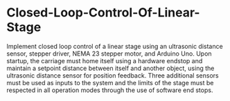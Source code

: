 # Closed-Loop-Control-Of-Linear-Stage
Implement closed loop control of a linear stage using an ultrasonic distance sensor, stepper driver, NEMA 23 stepper motor, and Arduino Uno. Upon startup, the carriage must home itself using a hardware endstop and maintain a setpoint distance between itself and another object, using the ultrasonic distance sensor for position feedback. Three additional sensors must be used as inputs to the system and the limits of the stage must be respected in all operation modes through the use of software end stops.
